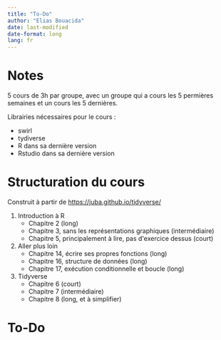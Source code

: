 ```yaml
---
title: "To-Do"
author: "Elias Bouacida"
date: last-modified
date-format: long
lang: fr
---
```


# Notes

5 cours de 3h par groupe, avec un groupe qui a cours les 5 permières semaines et un cours les 5 dernières.

Librairies nécessaires pour le cours :

- swirl
- tydiverse
- R dans sa dernière version
- Rstudio dans sa dernière version

# Structuration du cours

Construit à partir de <https://juba.github.io/tidyverse/>

1. Introduction à R
    - Chapitre 2 (long)
    - Chapitre 3, sans les représentations graphiques (intermédiaire)
    - Chapitre 5, principalement à lire, pas d'exercice dessus (court)
2. Aller plus loin
    - Chapitre 14, écrire ses propres fonctions (long)
    - Chapitre 16, structure de données (long)
    - Chapitre 17, exécution conditionnelle et boucle (long)
3. Tidyverse
    - Chapitre 6 (court)
    - Chapitre 7 (intermédiaire)
    - Chapitre 8 (long, et à simplifier)

# To-Do